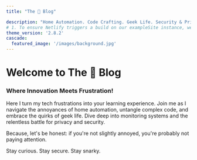 ```yaml
---
title: "The 🥝 Blog"

description: "Home Automation. Code Crafting. Geek Life. Security & Privacy."
# 1. To ensure Netlify triggers a build on our exampleSite instance, we need to change a file in the exampleSite directory.
theme_version: '2.8.2'
cascade:
  featured_image: '/images/background.jpg'
---
```


# Welcome to The 🥝 Blog
### Where Innovation Meets Frustration!

Here I turn my tech frustrations into your learning experience. Join me as I navigate the annoyances of home automation, untangle complex code, and embrace the quirks of geek life. Dive deep into monitoring systems and the relentless battle for privacy and security.

Because, let's be honest: if you're not slightly annoyed, you're probably not paying attention.

Stay curious. Stay secure. Stay snarky.
